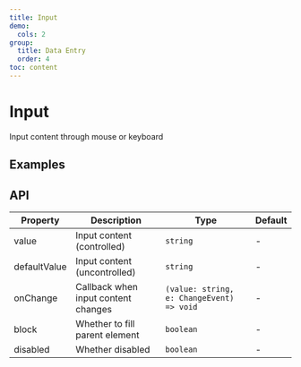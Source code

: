 ```yaml
---
title: Input
demo:
  cols: 2
group:
  title: Data Entry
  order: 4
toc: content
---
```


# Input

Input content through mouse or keyboard

## Examples

<code src="./demos/InputBase.tsx" title="Basic Usage" description="Basic usage"></code>
<code src="./demos/InputControlled.tsx" title="Controlled Usage" description="Use `value` and `onChange` for controlled mode"></code>
<code src="./demos/InputBlock.tsx" title="Auto Width" description="Use `block` to make input width fill parent"></code>
<code src="./demos/InputDisabled.tsx" title="Disabled Input" description="Use `disabled` to disable input"></code>

## API

| Property     | Description                         | Type                                      | Default |
| ------------ | ----------------------------------- | ----------------------------------------- | ------- |
| value        | Input content (controlled)          | `string`                                  | -       |
| defaultValue | Input content (uncontrolled)        | `string`                                  | -       |
| onChange     | Callback when input content changes | `(value: string, e: ChangeEvent) => void` | -       |
| block        | Whether to fill parent element      | `boolean`                                 | -       |
| disabled     | Whether disabled                    | `boolean`                                 | -       |
